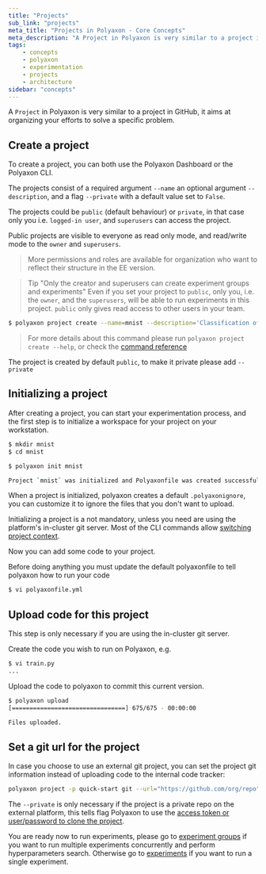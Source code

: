 ```yaml
---
title: "Projects"
sub_link: "projects"
meta_title: "Projects in Polyaxon - Core Concepts"
meta_description: "A Project in Polyaxon is very similar to a project in GitHub, it aims at organizing your efforts to solve a specific problem."
tags:
    - concepts
    - polyaxon
    - experimentation
    - projects
    - architecture
sidebar: "concepts"
---
```


A `Project` in Polyaxon is very similar to a project in GitHub,
it aims at organizing your efforts to solve a specific problem.

## Create a project

To create a project, you can both use the Polyaxon Dashboard or the Polyaxon CLI.

The projects consist of a required argument `--name` an optional argument `--description`,
and a flag `--private` with a default value set to `False`.

The projects could be `public` (default behaviour) or `private`,
in that case only you i.e. `logged-in user`, and `superusers` can access the project.

Public projects are visible to everyone as read only mode, and read/write mode to the `owner` and `superusers`.

> More permissions and roles are available for organization who want to reflect their structure in the EE version.


> Tip "Only the creator and superusers can create experiment groups and experiments"
Even if you set your project to `public`, only you, i.e. the `owner`, and the `superusers`, 
will be able to run experiments in this project. `public` only gives read access to other users in your team.


```bash
$ polyaxon project create --name=mnist --description='Classification of handwritten images.'
```

> For more details about this command please run `polyaxon project create --help`, 
or check the [command reference](/references/polyaxon-cli/project/#create)

The project is created by default `public`, to make it private please add `--private`

## Initializing a project

After creating a project, you can start your experimentation process,
and the first step is to initialize a workspace for your project on your workstation.

```bash
$ mkdir mnist
$ cd mnist

$ polyaxon init mnist

Project `mnist` was initialized and Polyaxonfile was created successfully `polyaxonfile.yml`
```

When a project is initialized, polyaxon creates a default `.polyaxonignore`,
you can customize it to ignore the files that you don't want to upload.

Initializing a project is a not mandatory, unless you need are using the platform's in-cluster git server. 
Most of the CLI commands allow [switching project context](/references/polyaxon-cli/#switching-context).

Now you can add some code to your project.

Before doing anything you must update the default polyaxonfile to tell polyaxon how to run your code

```bash
$ vi polyaxonfile.yml
```

## Upload code for this project

This step is only necessary if you are using the in-cluster git server.

Create the code you wish to run on Polyaxon, e.g.

```bash
$ vi train.py
...
```

Upload the code to polyaxon to commit this current version.

```bash
$ polyaxon upload
[================================] 675/675 - 00:00:00

Files uploaded.
```

## Set a git url for the project

In case you choose to use an external git project, you can set the project git information instead of uploading code to the internal code tracker:

```bash
polyaxon project -p quick-start git --url="https://github.com/org/repo" --private
``` 

The `--private` is only necessary if the project is a private repo on the external platform, 
this tells flag Polyaxon to use the [access token or user/password to clone the project](/integrations/scm/).

You are ready now to run experiments, please go to [experiment groups](/concepts/experiment-groups-hyperparameters-optimization/)
if you want to run multiple experiments concurrently and perform hyperparameters search.
Otherwise go to [experiments](/concepts/experiments/) if you want to run a single experiment.
